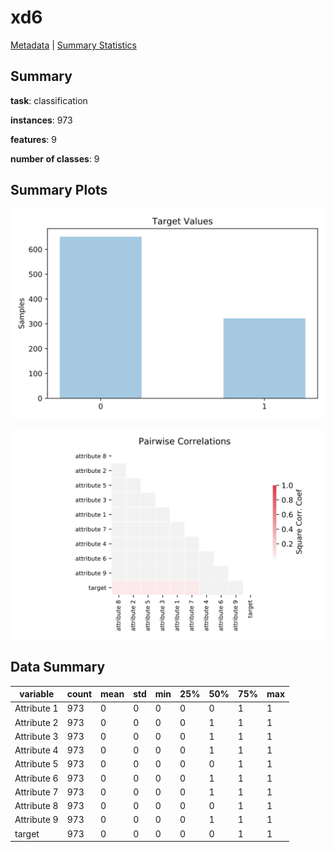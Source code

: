 # xd6

[Metadata](metadata.yaml) | [Summary Statistics](summary_stats.csv)

## Summary

**task**: classification

**instances**: 973

**features**: 9

**number of classes**: 9

## Summary Plots

![Labels](label.svg)

![Corr](corr.svg)

## Data Summary

|	variable	|	count	|	mean	|	std	|	min	|	25%	|	50%	|	75%	|	max|
| --- | --- | --- | --- | --- | --- | --- | --- | --- |
|	Attribute 1	|	973	|	0	|	0	|	0	|	0	|	0	|	1	|	1
|	Attribute 2	|	973	|	0	|	0	|	0	|	0	|	1	|	1	|	1
|	Attribute 3	|	973	|	0	|	0	|	0	|	0	|	1	|	1	|	1
|	Attribute 4	|	973	|	0	|	0	|	0	|	0	|	1	|	1	|	1
|	Attribute 5	|	973	|	0	|	0	|	0	|	0	|	0	|	1	|	1
|	Attribute 6	|	973	|	0	|	0	|	0	|	0	|	1	|	1	|	1
|	Attribute 7	|	973	|	0	|	0	|	0	|	0	|	1	|	1	|	1
|	Attribute 8	|	973	|	0	|	0	|	0	|	0	|	0	|	1	|	1
|	Attribute 9	|	973	|	0	|	0	|	0	|	0	|	1	|	1	|	1
|	target	|	973	|	0	|	0	|	0	|	0	|	0	|	1	|	1
